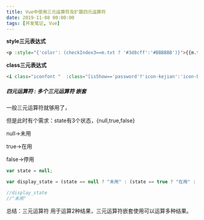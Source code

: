 ```yaml
---
title: Vue中使用三元运算符及扩展四元运算符
date: 2019-11-08 00:00:00
tags: [开发笔记, Vue]
---
```


**style三元表达式**

```html
<p :style="{'color': (checkIndex3==m.txt ? '#3d8cff':'#BBBBBB')}">{{m.txt}}</p>
```

**class三元表达式**

```html
<i class="iconfont "  :class="[isShow=='password'?'icon-kejian':'icon-bukejian']"></i>
```

##### 四元运算符 : 多个三元运算符 嵌套

一般三元运算符就够用了，

但是此时有个需求：state有3个状态，{null,true,false}

null→未用

true→在用

false→停用

```js
var state = null;

var display_state = (state == null ? "未用" : (state == true ? "在用" : "停用"))

//display_state
//"未用"
```

总结：三元运算符 用于运算2种结果，三元运算符嵌套使用可以运算多种结果。